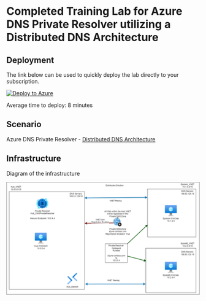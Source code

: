 # Completed Training Lab for Azure DNS Private Resolver utilizing a Distributed DNS Architecture

## Deployment

The link below can be used to quickly deploy the lab directly to your subscription.

[![Deploy to Azure](https://aka.ms/deploytoazurebutton)](https://portal.azure.com/#create/Microsoft.Template/uri/https%3A%2F%2Fraw.githubusercontent.com%2Fjimgodden%2FAzure_Networking_Labs%2Fmain%2FTraining-PrivateResolver_Distributed-Complete%2Fsrc%2Fmain.json)

Average time to deploy: 8 minutes

## Scenario

Azure DNS Private Resolver - [Distributed DNS Architecture](https://learn.microsoft.com/en-us/azure/dns/private-resolver-architecture#distributed-dns-architecture)


## Infrastructure

Diagram of the infrastructure

![Diagram of the infrastructure](diagram.drawio.png)
